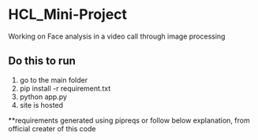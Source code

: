 # HCL_Mini-Project
Working on Face analysis in a video call through image processing
## Do this to run
1. go to the main folder
2. pip install -r requirement.txt
3. python app.py
4. site is hosted

**requirements generated using pipreqs or follow below explanation, from official creater of this code

